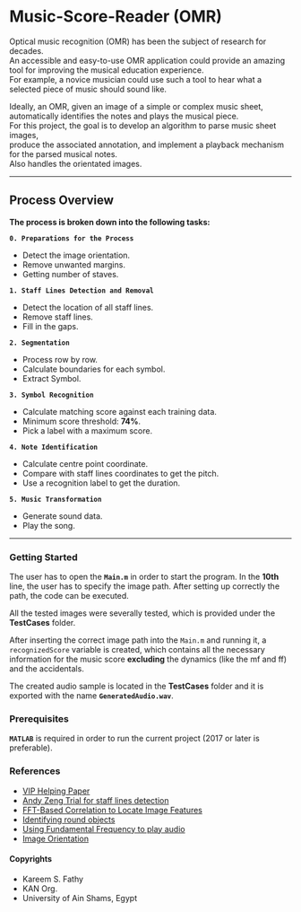 # Music-Score-Reader (OMR)

Optical music recognition (OMR) has been the subject of research for decades. <br> 
An accessible and easy-to-use OMR application could provide an amazing tool for improving the musical education experience. <br>
For example, a novice musician could use such a tool to hear what a selected piece of music should sound like.

Ideally, an OMR, given an image of a simple or complex music sheet, automatically identifies the notes and plays the musical piece. <br>
For this project, the goal is to develop an algorithm to parse music sheet images, <br>
produce the associated annotation, and implement a playback mechanism for the parsed musical notes. <br>
Also handles the orientated images.

***
## Process Overview
<b> The process is broken down into the following tasks: </b>

**`0. Preparations for the Process`** <br>
- Detect the image orientation.
- Remove unwanted margins.
- Getting number of staves.

**`1. Staff Lines Detection and Removal`** <br>
- Detect the location of all staff lines.
- Remove staff lines.
- Fill in the gaps.

**`2. Segmentation`** <br>
- Process row by row.
- Calculate boundaries for each symbol.
- Extract Symbol.

**`3. Symbol Recognition`** <br>
- Calculate matching score against each training data.
- Minimum score threshold: **74%**.
- Pick a label with a maximum score.

**`4. Note Identification`** <br>
- Calculate centre point coordinate.
- Compare with staff lines coordinates to get the pitch.
- Use a recognition label to get the duration.
     
**`5. Music Transformation`** <br> 
- Generate sound data.
- Play the song.

***

### Getting Started
The user has to open the **`Main.m`** in order to start the program. In the **10th** line, the user has to specify the image path. After setting up correctly the path, the code can be executed.

All the tested images were severally tested, which is provided under the **TestCases** folder.

After inserting the correct image path into the `Main.m` and running it, a `recognizedScore` variable is created, which contains all the necessary information for the music score **excluding** the dynamics (like the mf and ff) and the accidentals.

The created audio sample is located in the **TestCases** folder and it is exported with the name **`GeneratedAudio.wav`**.

### Prerequisites
**`MATLAB`** is required in order to run the current project
(2017 or later is preferable).

### References

- [VIP Helping Paper](https://publications.waset.org/10005799/automatic-music-score-recognition-system-using-digital-image-processing)
- [Andy Zeng Trial for staff lines detection](http://andyzeng.github.io/omr.pdf)
- [FFT-Based Correlation to Locate Image Features](https://www.mathworks.com/help/images/fourier-transform.html)
- [Identifying round objects](https://www.mathworks.com/help/images/identifying-round-objects.html)
- [Using Fundamental Frequency to play audio](https://www.mathworks.com/matlabcentral/fileexchange/65665-make-a-song?s_tid=prof_contriblnk)
- [Image Orientation](https://www.mathworks.com/help/images/find-image-rotation-and-scale.html)

#### Copyrights
- Kareem S. Fathy
- KAN Org.
- University of Ain Shams, Egypt
